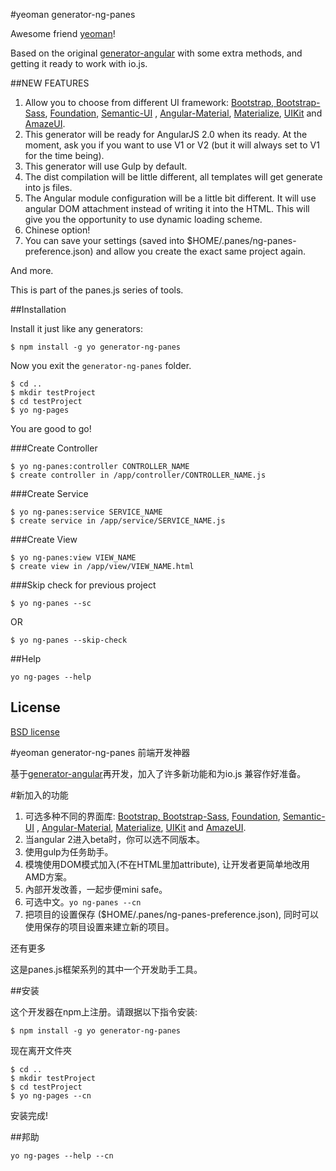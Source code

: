 #yeoman generator-ng-panes

Awesome friend [yeoman](http://yeoman.io)! 

Based on the original [generator-angular](https://github.com/yeoman/generator-angular) with some extra methods,
and getting it ready to work with io.js.

##NEW FEATURES

1. Allow you to choose from different UI framework: [Bootstrap, Bootstrap-Sass](http://getbootstrap.com), [Foundation](http://foundation.zurb.com/), [Semantic-UI](http://semantic-ui.com/) , [Angular-Material](https://material.angularjs.org), [Materialize](), [UIKit](http://getuikit.com/) and [AmazeUI](http://materializecss.com/).
2. This generator will be ready for AngularJS 2.0 when its ready. At the moment, ask you if you want to use V1 or V2 (but it will always set to V1 for the time being).
3. This generator will use Gulp by default.
4. The dist compilation will be little different, all templates will get generate into js files.
5. The Angular module configuration will be a little bit different. It will use angular DOM attachment instead of writing it into the HTML. This will give you the opportunity to use dynamic loading scheme.
6. Chinese option!
7. You can save your settings (saved into $HOME/.panes/ng-panes-preference.json) and allow you create the exact same project again.

And more.

This is part of the panes.js series of tools.

##Installation

Install it just like any generators:

    $ npm install -g yo generator-ng-panes

Now you exit the `generator-ng-panes` folder.

    $ cd ..
	$ mkdir testProject
	$ cd testProject
	$ yo ng-pages

You are good to go!

###Create Controller

    $ yo ng-panes:controller CONTROLLER_NAME
    $ create controller in /app/controller/CONTROLLER_NAME.js

###Create Service

    $ yo ng-panes:service SERVICE_NAME
    $ create service in /app/service/SERVICE_NAME.js

###Create View

    $ yo ng-panes:view VIEW_NAME
    $ create view in /app/view/VIEW_NAME.html

###Skip check for previous project

    $ yo ng-panes --sc

OR

    $ yo ng-panes --skip-check

##Help

	yo ng-pages --help

## License

[BSD license](http://opensource.org/licenses/bsd-license.php)

#yeoman generator-ng-panes 前端开发神器

基于[generator-angular](https://github.com/yeoman/generator-angular)再开发，加入了许多新功能和为io.js 兼容作好准备。

#新加入的功能

1. 可选多种不同的界面库: [Bootstrap, Bootstrap-Sass](http://getbootstrap.com), [Foundation](http://foundation.zurb.com/), [Semantic-UI](http://semantic-ui.com/) , [Angular-Material](https://material.angularjs.org), [Materialize](), [UIKit](http://getuikit.com/) and [AmazeUI](http://materializecss.com/).
2. 当angular 2进入beta时，你可以选不同版本。
3. 使用gulp为任务助手。
4. 模塊使用DOM模式加入(不在HTML里加attribute), 让开发者更简单地改用AMD方案。
5. 內部开发改善，一起步便mini safe。
6. 可选中文。`yo ng-panes --cn`
7. 把项目的设置保存 ($HOME/.panes/ng-panes-preference.json), 同时可以使用保存的项目设置来建立新的项目。

还有更多

这是panes.js框架系列的其中一个开发助手工具。

##安装

这个开发器在npm上注册。请跟据以下指令安装:

    $ npm install -g yo generator-ng-panes

现在离开文件夾

    $ cd ..
    $ mkdir testProject
    $ cd testProject
    $ yo ng-pages --cn

安装完成!

##邦助

	yo ng-pages --help --cn
